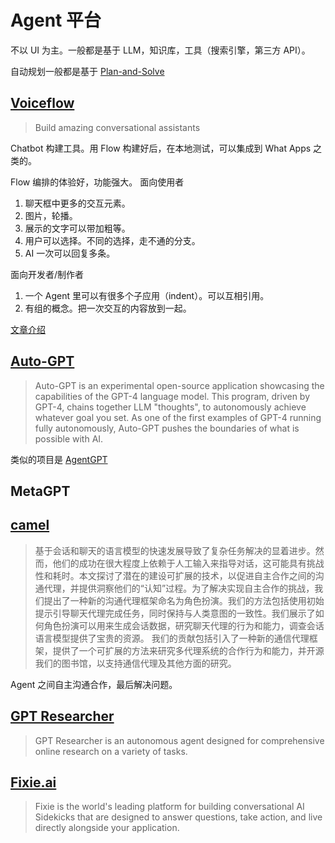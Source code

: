 # Agent 平台
不以 UI 为主。一般都是基于 LLM，知识库，工具（搜索引擎，第三方 API）。

自动规划一般都是基于 [Plan-and-Solve](https://arxiv.org/abs/2305.04091)

## [Voiceflow](https://www.voiceflow.com/)
> Build amazing conversational assistants

Chatbot 构建工具。用 Flow 构建好后，在本地测试，可以集成到 What Apps 之类的。

Flow 编排的体验好，功能强大。
面向使用者
1. 聊天框中更多的交互元素。
  1. 图片，轮播。
  2. 展示的文字可以带加粗等。
  3. 用户可以选择。不同的选择，走不通的分支。
  4. AI 一次可以回复多条。

面向开发者/制作者
1. 一个 Agent 里可以有很多个子应用（indent）。可以互相引用。
2. 有组的概念。把一次交互的内容放到一起。


[文章介绍](https://mp.weixin.qq.com/s/VHnvnhrX4GtXHHRZ7Bwl-g)

## [Auto-GPT](https://github.com/Significant-Gravitas/Auto-GPT)
> Auto-GPT is an experimental open-source application showcasing the capabilities of the GPT-4 language model. This program, driven by GPT-4, chains together LLM "thoughts", to autonomously achieve whatever goal you set. As one of the first examples of GPT-4 running fully autonomously, Auto-GPT pushes the boundaries of what is possible with AI.

类似的项目是 [AgentGPT](https://github.com/reworkd/AgentGPT)

## MetaGPT


## [camel](https://github.com/camel-ai/camel)
> 基于会话和聊天的语言模型的快速发展导致了复杂任务解决的显着进步。然而，他们的成功在很大程度上依赖于人工输入来指导对话，这可能具有挑战性和耗时。本文探讨了潜在的建设可扩展的技术，以促进自主合作之间的沟通代理，并提供洞察他们的“认知”过程。为了解决实现自主合作的挑战，我们提出了一种新的沟通代理框架命名为角色扮演。我们的方法包括使用初始提示引导聊天代理完成任务，同时保持与人类意图的一致性。我们展示了如何角色扮演可以用来生成会话数据，研究聊天代理的行为和能力，调查会话语言模型提供了宝贵的资源。 我们的贡献包括引入了一种新的通信代理框架，提供了一个可扩展的方法来研究多代理系统的合作行为和能力，并开源我们的图书馆，以支持通信代理及其他方面的研究。

Agent 之间自主沟通合作，最后解决问题。

## [GPT Researcher](https://github.com/assafelovic/gpt-researcher)
> GPT Researcher is an autonomous agent designed for comprehensive online research on a variety of tasks.


## [Fixie.ai](https://www.fixie.ai/)
> Fixie is the world's leading platform for building conversational AI Sidekicks that are designed to answer questions, take action, and live directly alongside your application.